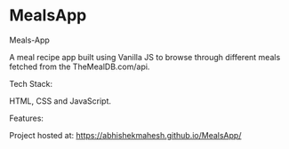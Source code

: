 # MealsApp

Meals-App


A meal recipe app built using Vanilla JS to browse through different meals fetched from the TheMealDB.com/api.

Tech Stack:

HTML, CSS and JavaScript.

Features:







Project hosted at: https://abhishekmahesh.github.io/MealsApp/
